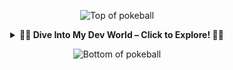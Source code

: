 

<!-- ORIGINAL -->
<!-- Pokeball image -->
<p align="center">
 <p align="center"><img src="https://user-images.githubusercontent.com/44261381/209363264-ac854d3c-2cc2-44c4-928e-8a08d1013f46.png" alt="Top of pokeball"></p>
</p>


<!-- START COLLAPSIBLE SECTION -->
<details>
  <summary align="center"><strong>👾✨ Dive Into My Dev World – Click to Explore! 🚀📂</strong></summary>


<br>



<div align="center"; margin-bottom="60";>
  <img style="max-width:60/%;height:auto;" src="https://media.giphy.com/media/L1R1tvI9svkIWwpVYr/giphy.gif"  />
<!--   <img style="max-width:60/%;height:auto;" alt="GIF" src="https://i.pinimg.com/originals/e4/26/70/e426702edf874b181aced1e2fa5c6cde.gif"> -->
</div>
<p align="center">
  <img src="https://readme-typing-svg.demolab.com?font=Fira+Code&weight=500&size=26&pause=1000&color=F749DC&background=6883FF00&width=435&lines=Hi!+I'm+Jugraunaq+Singh;Aspiring+Software+Engineer;%26+ML+Enthusiast;Welcome+to+my+GitHub!" alt="Typing SVG" />
    
</p>

<h2 align="center">👨‍💻 About Me</h2>
<h2 align="center">Jugraunaq Singh</h2>
<div align="center">

📍 <strong>Location:</strong> India 🇮🇳  
🎓 <strong>Education:</strong> B.Tech in Computer Science (Business Systems)  
🏫 <strong>University:</strong> Vellore Institute of Technology  
🧠 <strong>Specialization:</strong> Machine Learning, AI, Full Stack Development  

---

## <h3 align="center">🚀✨ Featured Repositories & Projects ✨🚀</h3>
<p align="center">
  <img src="https://img.icons8.com/fluency/48/rocket.png" width="30"/>
  &nbsp;<i>A mobile-optimized showcase of my top open-source projects across AI, Full Stack, and System Design</i>
  &nbsp;<img src="https://img.icons8.com/color/48/source-code.png" width="30"/>
</p>

<div align="center">

| Project | Description | Tech | Status |
|---------|-------------|------|--------|
| **[Depression Detection](https://github.com/Jugraunaqsingh/Depression-WebApp-MFCC-RNN)** | Clinical Depression Prediction via Speech | Python, FastAPI, React, Docker, CuPy | ![Complete](https://img.shields.io/badge/-COMPLETE-00C853?style=flat-square) |
| **[JWT Auth + Order System](https://github.com/Jugraunaqsingh/jwt-user-order-service)** | Secure Role-Based Auth + Order APIs | Java, Spring Boot, JWT, MySQL | ![Complete](https://img.shields.io/badge/-COMPLETE-00C853?style=flat-square) |
| **[Low Level Design](https://github.com/Jugraunaqsingh/LowLevelDesign)** | LLD System Design Problems in Java | Java, OOP, SOLID, Design Patterns | ![Practice](https://img.shields.io/badge/-PRACTICE-FFD600?style=flat-square) |
| **[Jugraunaq DripStore](https://github.com/Jugraunaqsingh/JugraunaqDripStore)** | Full-Stack E-Commerce App | MERN Stack, Tailwind, Redux | ![Live](https://img.shields.io/badge/-LIVE-00C853?style=flat-square) |
| **[Portfolio Website](https://jugraunaq-singh-portfolio-2.onrender.com/)** | Personal Portfolio and Resume Site | React, Tailwind CSS | ![Live](https://img.shields.io/badge/-LIVE-00C853?style=flat-square) |
| **[BCG Churn Analysis](https://github.com/Jugraunaqsingh/BCG-Churn-Analysis-Case-Study)** | Churn Prediction with ML Pipeline | Python, Pandas, Sklearn | ![Complete](https://img.shields.io/badge/-COMPLETE-00C853?style=flat-square) |

</div>


---

🎯 <strong>Interests</strong>  
🏸 Badminton &nbsp;&nbsp; | &nbsp;&nbsp; 🧠 AI/ML &nbsp;&nbsp; | &nbsp;&nbsp; ⚡ Hackathons &nbsp;&nbsp; | &nbsp;&nbsp; 🚀 Startup Culture
---

## <h3 align="center">🚀✨ Deep Dive into the Projects ✨🚀</h3>

</div>
<div align="center">

## 🎙️ Depression Detection
Detects clinical depression from user voice samples using MFCC-based audio features and a multi-task RNN model. Includes real-time inference with a React + FastAPI interface, CuPy-powered GPU preprocessing, Docker deployment, and a MongoDB-based feedback loop for retraining.

---

## 🔐 JWT Auth + Order System
Robust Spring Boot application featuring JWT-based user/admin authentication with RBAC. Offers modular REST APIs for order placement and tracking, secured via DTOs and integrated with a MySQL backend.

---

## 🧩 Low Level Design
Java-based repository focused on scalable system design interview preparation. Includes full LLDs for Parking Lot, BookMyShow, and Splitwise using OOP, SOLID principles, and GoF design patterns with UML breakdowns.

---

## 🛍️ Jugraunaq DripStore
MERN-based full-stack e-commerce platform with product catalog, cart, checkout, and admin inventory panel. Features TailwindCSS styling, Redux state management, JWT auth, and mobile-first responsive design.

---

## 🌐 Portfolio Website
Interactive personal portfolio built with React and TailwindCSS, showcasing projects, resume, and contact form. Includes animations, dark mode, mobile support, and is live on Render for recruiters and clients.

---

## 📊 BCG Churn Analysis
Forage capstone with BCG using real-world customer data to predict churn. Achieved 92% accuracy with a Random Forest model, performed EDA and feature engineering, and generated insights reducing false positives by 12%.

</div>



<div align="center">
  <h3>✨🚀✨ &nbsp;&nbsp; These projects reflect my passion for building intelligent, scalable, and beautiful software. &nbsp;&nbsp; ✨🚀✨</h3>
</div>

---


---

##
[![Jugraunaq Singh's GitHub Activity Graph](https://github-readme-activity-graph.vercel.app/graph?username=Jugraunaqsingh&theme=tokyo-night)](https://github.com/ashutosh00710/github-readme-activity-graph)
##

---


## 🧠 LeetCode Stats
<div align="center">

[![LeetCode Stats](https://leetcard.jacoblin.cool/jugraunaqsingh?theme=dark&font=Source%20Code%20Pro&ext=heatmap)](https://leetcode.com/u/jugraunaqsingh/)

</div>
---




## 🚀 Connect With Me:

<p align="left">
  <a href="https://www.linkedin.com/in/jugraunaq-singh-041b75230/" target="_blank">
    <img src="https://img.shields.io/badge/-LinkedIn-0A66C2?style=for-the-badge&logo=linkedin&logoColor=white"/>
  </a>
  <a href="https://leetcode.com/jugraunaqsingh/" target="_blank">
    <img src="https://img.shields.io/badge/-LeetCode-FFA116?style=for-the-badge&logo=leetcode&logoColor=black"/>
  </a>
</p>

---
## 🛠️ Tools, Frameworks & Languages:
![Java](https://img.shields.io/badge/-Java-F89820?style=for-the-badge&logo=openjdk&logoColor=white)
![Python](https://img.shields.io/badge/-Python-3776AB?style=for-the-badge&logo=python&logoColor=white)
![React](https://img.shields.io/badge/-React-61DAFB?style=for-the-badge&logo=react&logoColor=black)
![FastAPI](https://img.shields.io/badge/-FastAPI-005571?style=for-the-badge&logo=fastapi)
![HTML5](https://img.shields.io/badge/html5-%23E34F26.svg?style=for-the-badge&logo=html5&logoColor=white)
![CSS](https://img.shields.io/badge/CSS-563d7c?&style=for-the-badge&logo=css3&logoColor=white)
![JavaScript](https://img.shields.io/badge/javascript-%23323330.svg?style=for-the-badge&logo=javascript&logoColor=%23F7DF1E)
![Docker](https://img.shields.io/badge/-Docker-2496ED?style=for-the-badge&logo=docker&logoColor=white)
![MongoDB](https://img.shields.io/badge/-MongoDB-47A248?style=for-the-badge&logo=mongodb&logoColor=white)
![TensorFlow](https://img.shields.io/badge/-TensorFlow-FF6F00?style=for-the-badge&logo=tensorflow&logoColor=white)
![REST API](https://img.shields.io/badge/REST%20API-005571?style=for-the-badge&logo=fastapi&logoColor=white)
![Prompt Engineering](https://img.shields.io/badge/Prompt%20Engineering-ffcc00?style=for-the-badge&logo=openai&logoColor=black)
![TailwindCSS](https://img.shields.io/badge/-Tailwind-38B2AC?style=for-the-badge&logo=tailwind-css)
![MySQL](https://img.shields.io/badge/-MySQL-00758F?style=for-the-badge&logo=mysql&logoColor=white)
![NodeJS](https://img.shields.io/badge/node.js-6DA55F?style=for-the-badge&logo=node.js&logoColor=white)
![PHP](https://img.shields.io/badge/php-%23777BB4.svg?style=for-the-badge&logo=php&logoColor=white)
![AWS](https://img.shields.io/badge/AWS-%23000000.svg?style=for-the-badge&logo=amazon-aws&logoColor=white)
![Google Cloud](https://img.shields.io/badge/Google_Cloud-4285F4?style=for-the-badge&logo=google-cloud&logoColor=white)
![Canva](https://img.shields.io/badge/Canva-%2300C4CC.svg?&style=for-the-badge&logo=Canva&logoColor=white)
![Figma](https://img.shields.io/badge/Figma-F24E1E?style=for-the-badge&logo=figma&logoColor=white)
![TailwindCSS](https://img.shields.io/badge/tailwindcss-%2338B2AC.svg?style=for-the-badge&logo=tailwind-css&logoColor=white)
![scikit-learn](https://img.shields.io/badge/scikit--learn-%23F7931E.svg?style=for-the-badge&logo=scikit-learn&logoColor=white)
![Pandas](https://img.shields.io/badge/pandas-%23150458.svg?style=for-the-badge&logo=pandas&logoColor=white)
![Git](https://img.shields.io/badge/git-%23F05033.svg?style=for-the-badge&logo=git&logoColor=white)
![GitHub](https://img.shields.io/badge/github-%23121011.svg?style=for-the-badge&logo=github&logoColor=white)
![VSCode](https://img.shields.io/badge/VSCode-%23007ACC.svg?style=for-the-badge&logo=visual-studio-code&logoColor=white)

---

## 🔥 Projects & Highlights:

- 🔭 Currently building: [MFCC-Based Clinical Depression Detection via Speech](https://github.com/Jugraunaqsingh/Depression-WebApp-MFCC-RNN)
- 🛍️ Full stack: [Online Shopping Website](https://github.com/Jugraunaqsingh/JugraunaqDripStore)
- 🌐 Portfolio: [jugraunaq-singh-portfolio-2.onrender.com](https://jugraunaq-singh-portfolio-2.onrender.com)
- 📬 Contact: jugraunaqsingh@gmail.com



---
## 📊 GitHub Stats

<div align="center">
  <img src="https://github-readme-stats.vercel.app/api?username=Jugraunaqsingh&show_icons=true&theme=dracula" height="150" />

  <img src="https://github-readme-stats.vercel.app/api/top-langs/?username=Jugraunaqsingh&layout=compact&langs_count=6&theme=dracula" height="150" />
</div>

---


<div align="center">
   <a href="https://git.io/typing-svg">
      <img src="https://readme-typing-svg.demolab.com?font=Sedan+SC&weight=500&size=30&pause=1000&color=F63024&background=6883FF00&center=true&vCenter=true&random=false&width=435&lines=Thanks+For+Visiting+!" alt="Typing SVG" />
   </a>
   
   <h3>Show some ❤️ by starring some of the repositories!</h3>
</div>




</details>
<p align="center" ><img src="https://user-images.githubusercontent.com/44261381/209363271-905d2a5e-8a18-44c0-a450-45dddd4d5036.png" alt="Bottom of pokeball"></p>
